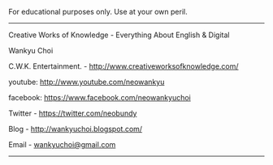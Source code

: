 For educational purposes only. Use at your own peril.

---

Creative Works of Knowledge - Everything About English & Digital

Wankyu Choi

C.W.K. Entertainment. - http://www.creativeworksofknowledge.com/

youtube: http://www.youtube.com/neowankyu

facebook: https://www.facebook.com/neowankyuchoi

Twitter - https://twitter.com/neobundy

Blog - http://wankyuchoi.blogspot.com/ 

Email - wankyuchoi@gmail.com 

---

